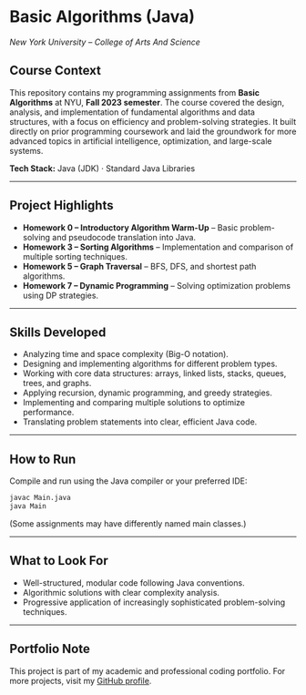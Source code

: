 # Basic Algorithms (Java)

*New York University – College of Arts And Science*

## Course Context

This repository contains my programming assignments from **Basic Algorithms** at NYU, **Fall 2023 semester**.
The course covered the design, analysis, and implementation of fundamental algorithms and data structures, with a focus on efficiency and problem-solving strategies.
It built directly on prior programming coursework and laid the groundwork for more advanced topics in artificial intelligence, optimization, and large-scale systems.

**Tech Stack:** Java (JDK) · Standard Java Libraries

---

## Project Highlights

* **Homework 0 – Introductory Algorithm Warm-Up** – Basic problem-solving and pseudocode translation into Java.
* **Homework 3 – Sorting Algorithms** – Implementation and comparison of multiple sorting techniques.
* **Homework 5 – Graph Traversal** – BFS, DFS, and shortest path algorithms.
* **Homework 7 – Dynamic Programming** – Solving optimization problems using DP strategies.
  
---

## Skills Developed

* Analyzing time and space complexity (Big-O notation).
* Designing and implementing algorithms for different problem types.
* Working with core data structures: arrays, linked lists, stacks, queues, trees, and graphs.
* Applying recursion, dynamic programming, and greedy strategies.
* Implementing and comparing multiple solutions to optimize performance.
* Translating problem statements into clear, efficient Java code.

---

## How to Run

Compile and run using the Java compiler or your preferred IDE:

```bash
javac Main.java
java Main
```

(Some assignments may have differently named main classes.)

---

## What to Look For

* Well-structured, modular code following Java conventions.
* Algorithmic solutions with clear complexity analysis.
* Progressive application of increasingly sophisticated problem-solving techniques.

---

## Portfolio Note

This project is part of my academic and professional coding portfolio.
For more projects, visit my [GitHub profile](https://github.com/brynja-schultz).
